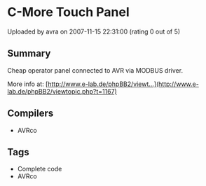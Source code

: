 # C-More Touch Panel

Uploaded by avra on 2007-11-15 22:31:00 (rating 0 out of 5)

## Summary

Cheap operator panel connected to AVR via MODBUS driver.  

More info at: [http://www.e-lab.de/phpBB2/viewt...](http://www.e-lab.de/phpBB2/viewtopic.php?t=1167)

## Compilers

- AVRco

## Tags

- Complete code
- AVRco
